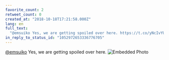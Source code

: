 ```yaml
---
favorite_count: 2
retweet_count: 0
created_at: "2018-10-18T17:21:58.000Z"
lang: en
full_text:
  "@emsuiko Yes, we are getting spoiled over here. https://t.co/yNcIvYUcrn"
in_reply_to_status_id: "1052972653336776705"
---
```


[@emsuiko](https://twitter.com/emsuiko) Yes, we are getting spoiled over here.
![Embedded Photo](https://twitter-media-coderbyheart.s3.eu-north-1.amazonaws.com/1052973071148167168-DpzpbHaW4AMEJpS.jpg)
